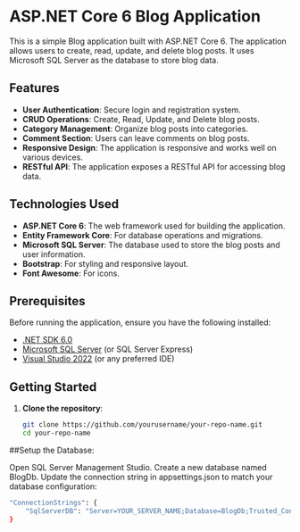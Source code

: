 # ASP.NET Core 6 Blog Application

This is a simple Blog application built with ASP.NET Core 6. The application allows users to create, read, update, and delete blog posts. It uses Microsoft SQL Server as the database to store blog data.

## Features

- **User Authentication**: Secure login and registration system.
- **CRUD Operations**: Create, Read, Update, and Delete blog posts.
- **Category Management**: Organize blog posts into categories.
- **Comment Section**: Users can leave comments on blog posts.
- **Responsive Design**: The application is responsive and works well on various devices.
- **RESTful API**: The application exposes a RESTful API for accessing blog data.

## Technologies Used

- **ASP.NET Core 6**: The web framework used for building the application.
- **Entity Framework Core**: For database operations and migrations.
- **Microsoft SQL Server**: The database used to store the blog posts and user information.
- **Bootstrap**: For styling and responsive layout.
- **Font Awesome**: For icons.

## Prerequisites

Before running the application, ensure you have the following installed:

- [.NET SDK 6.0](https://dotnet.microsoft.com/download/dotnet/6.0)
- [Microsoft SQL Server](https://www.microsoft.com/en-us/sql-server/sql-server-downloads) (or SQL Server Express)
- [Visual Studio 2022](https://visualstudio.microsoft.com/) (or any preferred IDE)

## Getting Started

1. **Clone the repository**:

   ```bash
   git clone https://github.com/yourusername/your-repo-name.git
   cd your-repo-name

##Setup the Database:

Open SQL Server Management Studio.
Create a new database named BlogDb.
Update the connection string in appsettings.json to match your database configuration:

```bash
"ConnectionStrings": {
    "SqlServerDB": "Server=YOUR_SERVER_NAME;Database=BlogDb;Trusted_Connection=True;"
}

